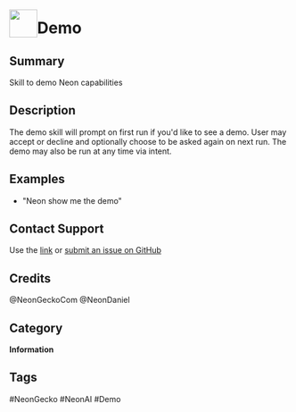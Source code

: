 # <img src='https://0000.us/klatchat/app/files/neon_images/icons/neon_skill.png' card_color="#FF8600" width="50" style="vertical-align:bottom">Demo

## Summary

Skill to demo Neon capabilities

## Description

The demo skill will prompt on first run if you'd like to see a demo. User may accept or decline and optionally choose to 
be asked again on next run. The demo may also be run at any time via intent.

## Examples

- "Neon show me the demo"

## Contact Support

Use the [link](https://neongecko.com/ContactUs) or [submit an issue on GitHub](https://help.github.com/en/articles/creating-an-issue)

## Credits

@NeonGeckoCom
@NeonDaniel

## Category
**Information**

## Tags
#NeonGecko
#NeonAI
#Demo



